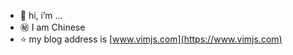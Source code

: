 - 👋 hi, i’m ...
- ㊙️ I am Chinese
- ⭐ my blog address is [www.vimjs.com](https://www.vimjs.com)
<!---
github262302/github262302 is a ✨ special ✨ repository because its `README.md` (this file) appears on your GitHub profile.
You can click the Preview link to take a look at your changes.
--->
